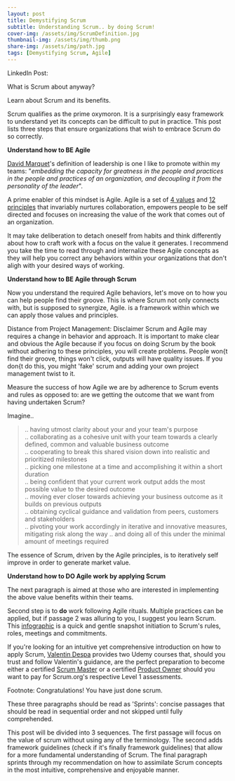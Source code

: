 ```yaml
---
layout: post
title: Demystifying Scrum
subtitle: Understanding Scrum.. by doing Scrum! 
cover-img: /assets/img/ScrumDefinition.jpg
thumbnail-img: /assets/img/thumb.png
share-img: /assets/img/path.jpg
tags: [Demystifying Scrum, Agile]
---
```


LinkedIn Post:

What is Scrum about anyway?

Learn about Scrum and its benefits. 

Scrum qualifies as the prime oxymoron. It is a surprisingly easy framework to understand yet its concepts can be difficult to put in practice. This post lists three steps that ensure organizations that wish to embrace Scrum do so correctly. 

**Understand how to BE Agile**

[David Marquet](https://www.youtube.com/watch?v=OqmdLcyES_Q)'s definition of leadership is one I like to promote within my teams: "*embedding the capacity for greatness in the people and practices in the people and practices of an organization, and decoupling it from the personality of the leader*".

A prime enabler of this mindset is Agile. Agile is a set of [4 values](https://agilemanifesto.org/) and [12 principles](https://agilemanifesto.org/principles.html) that invariably nurtures collaboration, empowers people to be self directed and focuses on increasing the value of the work that comes out of an organization. 

It may take deliberation to detach oneself from habits and think differently about how to craft work with a focus on the value it generates. I recommend you take the time to read through and internalize these Agile concepts as they will help you correct any behaviors within your organizations that don't aligh with your desired ways of working.

**Understand how to BE Agile through Scrum**

Now you understand the required Agile behaviors, let's move on to how you can help people find their groove. This is where Scrum not only connects with, but is supposed to synergize, Agile. is a framework within which we can apply those values and principles. 



Distance from Project Management: Disclaimer Scrum and Agile may requires a change in behavior and approach. It is important to make clear and obvious the Agile because if you focus on doing Scrum by the book without adhering to these principles, you will create problems. People won{t find their groove, things won't click, outputs will have quality issues.  If you don{t do this, you might 'fake' scrum and adding your own project management twist to it. 

Measure the success of how Agile we are by adherence to Scrum events and rules as opposed to: are we getting the outcome that we want from having undertaken Scrum? 

Imagine..

> .. having utmost clarity about your and your team's purpose  
> .. collaborating as a cohesive unit with your team towards a clearly defined, common and valuable business outcome  
> .. cooperating to break this shared vision down into realistic and prioritized milestones  
> .. picking one milestone at a time and accomplishing it within a short duration  
> .. being confident that your current work output adds the most possible value to the desired outcome  
> .. moving ever closer towards achieving your business outcome as it builds on previous outputs  
> .. obtaining cyclical guidance and validation from peers, customers and stakeholders    
> .. pivoting your work accordingly in iterative and innovative measures, mitigating risk along the way
> .. and doing all of this under the minimal amount of meetings required

The essence of Scrum, driven by the Agile principles, is to iteratively self improve in order to generate market value. 

**Understand how to DO Agile work by applying Scrum**

The next paragraph is aimed at those who are interested in implementing the above value benefits within their teams. 

Second step is to **do** work following Agile rituals. Multiple practices can be applied, but if passage 2 was alluring to you, I suggest you learn Scrum. This [infographic](https://www.knowledgehut.com/blog/agile/infographic-scrum-process-in-a-nutshell) is a quick and gentle snapshot initiation to Scrum's rules, roles, meetings and commitments.

If you're looking for an intuitive yet comprehensive introduction on how to apply Scrum, [Valentin Despa](https://www.linkedin.com/in/vdespa/) provides two Udemy courses that, should you trust and follow Valentin's guidance, are the perfect preparation to become either a certified [Scrum Master](https://www.udemy.com/course/scrum-master-certification-preparation-mock-exam-questions-psm-i/) or a certified [Product Owner](https://www.udemy.com/course/scrum-product-owner-certification-prep-mock-exam-questions/) should you want to pay for Scrum.org's respective Level 1 assessments. 


Footnote: Congratulations! You have just done scrum.

These three paragraphs should be read as 'Sprints': concise passages that should be read in sequential order and not skipped until fully comprehended. 

This post will be divided into 3 sequences. The first passage will focus on the value of scrum without using any of the terminology. The second adds framework guidelines (check if it's finally framework guidelines) that allow for a more fundamental understanding of Scrum. The final paragraph sprints through my recommendation on how to assimilate Scrum concepts in the most intuitive, comprehensive and enjoyable manner. 
